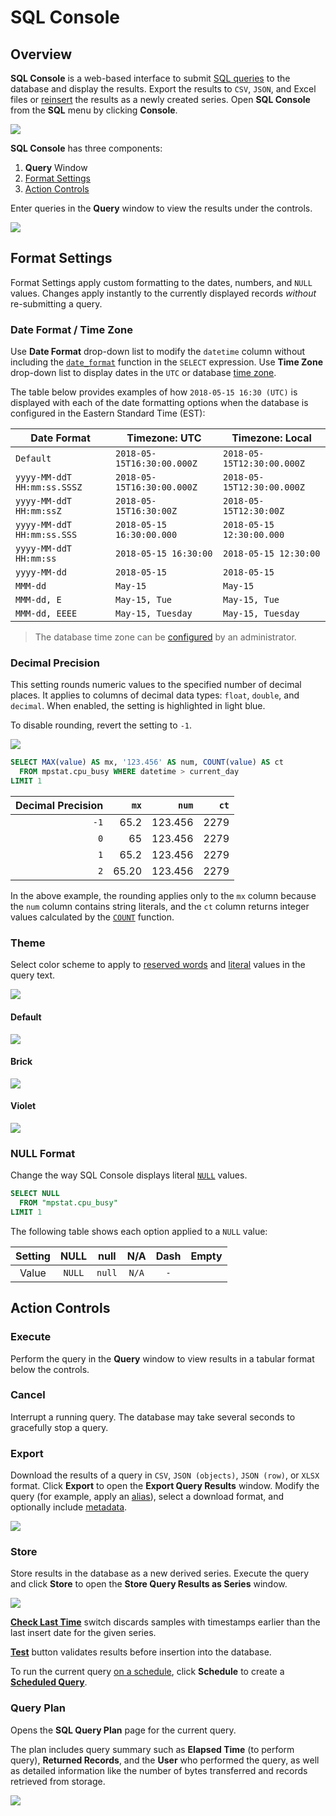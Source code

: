 # SQL Console

## Overview

**SQL Console** is a web-based interface to submit [SQL queries](../sql/README.md) to the database and display the results. Export the results to `CSV`, `JSON`, and Excel files or [reinsert](#store) the results as a newly created series. Open **SQL Console** from the **SQL** menu by clicking **Console**.

![](images/sql_console.png)

**SQL Console** has three components:

1. **Query** Window
2. [Format Settings](#format-settings)
3. [Action Controls](#action-controls)

Enter queries in the **Query** window to view the results under the controls.

![](images/query-result1.png)

## Format Settings

Format Settings apply custom formatting to the dates, numbers, and `NULL` values. Changes apply instantly to the currently displayed records _without_ re-submitting a query.

### Date Format / Time Zone

Use **Date Format** drop-down list to modify the `datetime` column without including the [`date_format`](examples/datetime-format.md) function in the `SELECT` expression. Use **Time Zone** drop-down list to display dates in the `UTC` or database [time zone](../administration/timezone.md).

The table below provides examples of how `2018-05-15 16:30 (UTC)` is displayed with each of the date formatting options when the database is configured in the Eastern Standard Time (EST):

**Date Format** | **Timezone: UTC** | **Timezone: Local**
---|---|---
`Default` | `2018-05-15T16:30:00.000Z` | `2018-05-15T12:30:00.000Z`
`yyyy-MM-ddT HH:mm:ss.SSSZ` | `2018-05-15T16:30:00.000Z` | `2018-05-15T12:30:00.000Z`
`yyyy-MM-ddT HH:mm:ssZ` | `2018-05-15T16:30:00Z` | `2018-05-15T12:30:00Z`
`yyyy-MM-ddT HH:mm:ss.SSS` | `2018-05-15 16:30:00.000` | `2018-05-15 12:30:00.000`
`yyyy-MM-ddT HH:mm:ss` | `2018-05-15 16:30:00` | `2018-05-15 12:30:00`
`yyyy-MM-dd` | `2018-05-15` | `2018-05-15`
`MMM-dd` | `May-15` | `May-15`
`MMM-dd, E` | `May-15, Tue` | `May-15, Tue`
`MMM-dd, EEEE` | `May-15, Tuesday` | `May-15, Tuesday`

> The database time zone can be [configured](../administration/timezone.md) by an administrator.

### Decimal Precision

This setting rounds numeric values to the specified number of decimal places. It applies to columns of decimal data types: `float`, `double`, and `decimal`. When enabled, the setting is highlighted in light blue.

To disable rounding, revert the setting to `-1`.

![](images/decimal-precision.png)

```sql
SELECT MAX(value) AS mx, '123.456' AS num, COUNT(value) AS ct
  FROM mpstat.cpu_busy WHERE datetime > current_day
LIMIT 1
```

Decimal Precision | `mx` | `num` | `ct`
---:|---:|---:|---:
`-1` | 65.2 | 123.456 | 2279
`0` | 65 | 123.456 | 2279
`1` | 65.2 | 123.456 | 2279
`2` | 65.20 | 123.456 | 2279

In the above example, the rounding applies only to the `mx` column because the `num` column contains string literals, and the `ct` column returns integer values calculated by the [`COUNT`](README.md#aggregation-functions) function.

### Theme

Select color scheme to apply to [reserved words](README.md#reserved-words) and [literal](README.md#literals) values in the query text.

![](images/theme.png)

#### Default

![](images/default.png)

#### Brick

![](images/brick.png)

#### Violet

![](images/violet.png)

### NULL Format

Change the way SQL Console displays literal [`NULL`](README.md#null) values.

```sql
SELECT NULL
  FROM "mpstat.cpu_busy"
LIMIT 1
```

The following table shows each option applied to a `NULL` value:

Setting | NULL | null | N/A | Dash | Empty |
:------:|:----:|:----:|:---:|:----:|:-----:|
Value   |`NULL`|`null`|`N/A`|  `-` |       |

## Action Controls

### Execute

Perform the query in the **Query** window to view results in a tabular format below the controls.

### Cancel

Interrupt a running query. The database may take several seconds to gracefully stop a query.

### Export

Download the results of a query in `CSV`, `JSON (objects)`, `JSON (row)`, or `XLSX` format. Click **Export** to open the **Export Query Results** window. Modify the query (for example, apply an [alias](README.md#aliases)), select a download format, and optionally include [metadata](scheduled-sql-metadata.md#sql-report-metadata).

![](images/export1.png)

### Store

Store results in the database as a new derived series. Execute the query and click **Store** to open the **Store Query Results as Series** window.

![](images/store3.png)

[**Check Last Time**](scheduled-sql-store.md#duplicates) switch discards samples with timestamps earlier than the last insert date for the given series.

[**Test**](scheduled-sql-store.md#validation) button validates results before insertion into the database.

To run the current query [on a schedule](scheduled-sql.md), click **Schedule** to create a [**Scheduled Query**](#scheduled-queries).

### Query Plan

Opens the **SQL Query Plan** page for the current query.

The plan includes query summary such as **Elapsed Time** (to perform query), **Returned Records**, and the **User** who performed the query, as well as detailed information like the number of bytes transferred and records retrieved from storage.

![](images/query-plan.png)